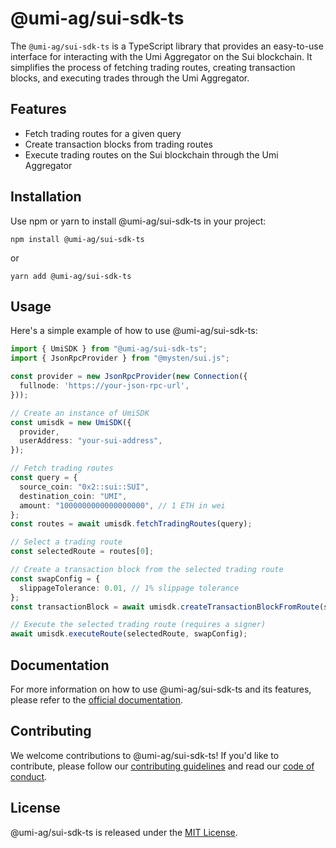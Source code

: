 # @umi-ag/sui-sdk-ts

The `@umi-ag/sui-sdk-ts` is a TypeScript library that provides an easy-to-use interface for interacting with the Umi Aggregator on the Sui blockchain. It simplifies the process of fetching trading routes, creating transaction blocks, and executing trades through the Umi Aggregator.

## Features

- Fetch trading routes for a given query
- Create transaction blocks from trading routes
- Execute trading routes on the Sui blockchain through the Umi Aggregator

## Installation

Use npm or yarn to install @umi-ag/sui-sdk-ts in your project:

```
npm install @umi-ag/sui-sdk-ts
```

or

```
yarn add @umi-ag/sui-sdk-ts
```

## Usage

Here's a simple example of how to use @umi-ag/sui-sdk-ts:

```typescript
import { UmiSDK } from "@umi-ag/sui-sdk-ts";
import { JsonRpcProvider } from "@mysten/sui.js";

const provider = new JsonRpcProvider(new Connection({
  fullnode: 'https://your-json-rpc-url',
}));

// Create an instance of UmiSDK
const umisdk = new UmiSDK({
  provider,
  userAddress: "your-sui-address",
});

// Fetch trading routes
const query = {
  source_coin: "0x2::sui::SUI",
  destination_coin: "UMI",
  amount: "1000000000000000000", // 1 ETH in wei
};
const routes = await umisdk.fetchTradingRoutes(query);

// Select a trading route
const selectedRoute = routes[0];

// Create a transaction block from the selected trading route
const swapConfig = {
  slippageTolerance: 0.01, // 1% slippage tolerance
};
const transactionBlock = await umisdk.createTransactionBlockFromRoute(selectedRoute, swapConfig);

// Execute the selected trading route (requires a signer)
await umisdk.executeRoute(selectedRoute, swapConfig);
```

## Documentation

For more information on how to use @umi-ag/sui-sdk-ts and its features, please refer to the [official documentation](https://sui-sdk-ts.example.com/docs).

## Contributing

We welcome contributions to @umi-ag/sui-sdk-ts! If you'd like to contribute, please follow our [contributing guidelines](https://sui-sdk-ts.example.com/contributing) and read our [code of conduct](https://sui-sdk-ts.example.com/code-of-conduct).

## License

@umi-ag/sui-sdk-ts is released under the [MIT License](LICENSE).
